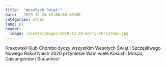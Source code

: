```yaml
---
title:  "Wesołych Świąt!"
date:   2019-12-24 12:00:00 +0100
categories: other
lang: pl
header:
  image: /assets/images/2019-12-24-merry-christmas.jpg
---
```


Krakowski Klub Chombo życzy wszystkim Wesołych Świąt i Szczęśliwego Nowego Roku! Niech 2020 przyniesie Wam wiele Kokushi Musou, Daisangenów i Suuankou!
